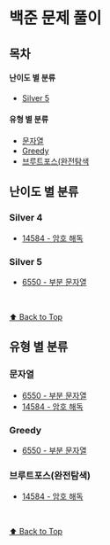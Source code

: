# 백준 문제 풀이

## 목차

#### 난이도 별 분류

- [Silver 5](#silver-5)

#### 유형 별 분류

- [문자열](#문자열)
- [Greedy](#greedy)
- [브루트포스(완전탐색](#브루트포스완전탐색)

## 난이도 별 분류

### Silver 4

- [14584 - 암호 해독](./Silver4/14584_암호%20해독/problem.md)

### Silver 5

- [6550 - 부분 문자열](./Silver5/6550_부분%20문자열/problem.md)

<br />

[⬆ Back to Top](#목차)
<br />

## 유형 별 분류

### 문자열

- [6550 - 부분 문자열](./Silver5/6550_부분%20문자열/problem.md)
- [14584 - 암호 해독](./Silver4/14584_암호%20해독/problem.md)

### Greedy

- [6550 - 부분 문자열](./Silver5/6550_부분%20문자열/problem.md)

### 브루트포스(완전탐색)

- [14584 - 암호 해독](./Silver4/14584_암호%20해독/problem.md)

<br />

[⬆ Back to Top](#목차)
<br />
